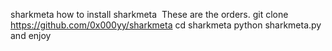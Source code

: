 sharkmeta
‏how to install sharkmeta
‏
‏These are the orders.
‏git clone https://github.com/0x000yy/sharkmeta cd sharkmeta python sharkmeta.py
‏
‏and enjoy
‏
